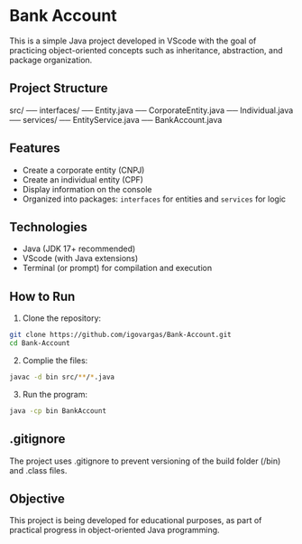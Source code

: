# Bank Account

This is a simple Java project developed in VScode with the goal of practicing object-oriented concepts such as inheritance, abstraction, and package organization.

## Project Structure

src/
── interfaces/
  ── Entity.java
  ── CorporateEntity.java
    ── Individual.java
── services/
    ── EntityService.java
── BankAccount.java

## Features

- Create a corporate entity (CNPJ)
- Create an individual entity (CPF)
- Display information on the console
- Organized into packages: `interfaces` for entities and `services` for logic

## Technologies

- Java (JDK 17+ recommended)
- VScode (with Java extensions)
- Terminal (or prompt) for compilation and execution

## How to Run

1. Clone the repository:

```bash
git clone https://github.com/igovargas/Bank-Account.git
cd Bank-Account
```

2. Complie the files:
 
```bash
javac -d bin src/**/*.java
```

3. Run the program:

```bash
java -cp bin BankAccount
```

## .gitignore

The project uses .gitignore to prevent versioning of the build folder (/bin) and .class files.

## Objective

This project is being developed for educational purposes, as part of practical progress in object-oriented Java programming.
